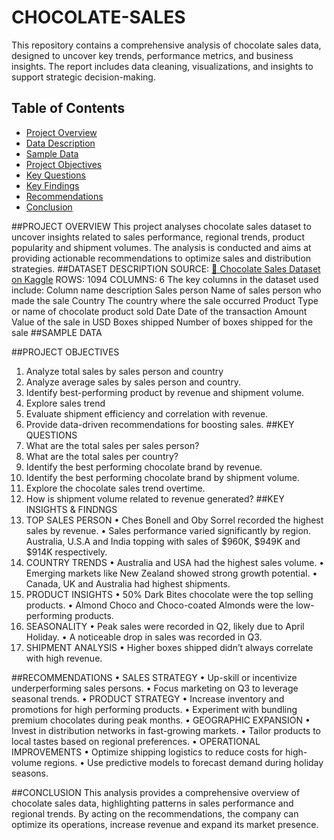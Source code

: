 # CHOCOLATE-SALES
This repository contains a comprehensive analysis of chocolate sales data, designed to uncover key trends, performance metrics, and business insights. The report includes data cleaning, visualizations, and insights to support strategic decision-making.
## Table of Contents
- [ Project Overview](#-project-overview)
- [Data Description](#️-data-description)
- [Sample Data](#-sample-data)
- [Project Objectives](#-project-objectives)
- [ Key Questions](#-key-questions)
- [ Key Findings](#-key-findings)
- [ Recommendations](#-recommendations)
- [ Conclusion](#-conclusion)

##PROJECT OVERVIEW
This project analyses chocolate sales dataset to uncover insights related to sales performance, regional trends, product popularity and shipment volumes. The analysis is conducted and aims at providing actionable recommendations to optimize sales and distribution strategies.
##DATASET DESCRIPTION
SOURCE: [🍫 Chocolate Sales Dataset on Kaggle](https://www.kaggle.com/datasets/atharvasoundankar/chocolate-sales)
ROWS: 1094
COLUMNS: 6
The key columns in the dataset used include:
Column name	description
Sales person	Name of sales person who made the sale
Country 	The country where the sale occurred
Product 	Type or name of chocolate product sold
Date 	Date of the transaction
Amount 	Value of the sale in USD
Boxes shipped	Number of boxes shipped for the sale
##SAMPLE DATA
 

##PROJECT OBJECTIVES
1.	Analyze total sales by sales person and country
2.	Analyze average sales by sales person and country.
3.	Identify best-performing product by revenue and shipment volume.
4.	Explore sales trend
5.	Evaluate shipment efficiency and correlation with revenue.
6.	Provide data-driven recommendations for boosting sales.
##KEY QUESTIONS
1.	What are the total sales per sales person?
2.	What are the total sales per country?
3.	Identify the best performing chocolate brand by revenue.
4.	Identify the best performing chocolate brand by shipment volume.
5.	Explore the chocolate sales trend overtime.
6.	How is shipment volume related to revenue generated?
##KEY INSIGHTS & FINDNGS
1.	TOP SALES PERSON
•	Ches Bonell and Oby Sorrel recorded the highest sales by revenue.
•	Sales performance varied significantly by region. Australia, U.S.A and India topping with sales of $960K, $949K and $914K respectively.
2.	COUNTRY TRENDS
•	Australia and USA had the highest sales volume.
•	Emerging markets like New Zealand showed strong growth potential.
•	Canada, UK and Australia had highest shipments.
3.	PRODUCT INSIGHTS
•	50% Dark Bites chocolate were the top selling products.
•	Almond Choco and Choco-coated Almonds were the low-performing products.
4.	SEASONALITY
•	Peak sales were recorded in Q2, likely due to April Holiday.
•	A noticeable drop in sales was recorded in Q3.
5.	SHIPMENT ANALYSIS
•	Higher boxes shipped didn’t always correlate with high revenue.


##RECOMMENDATIONS
•	SALES STRATEGY
•	Up-skill or incentivize underperforming sales persons.
•	Focus marketing on Q3 to leverage seasonal trends.
•	PRODUCT STRATEGY
•	Increase inventory and promotions for high performing products.
•	Experiment with bundling premium chocolates during peak months.
•	GEOGRAPHIC EXPANSION
•	Invest in distribution networks in fast-growing markets.
•	Tailor products to local tastes based on regional preferences.
•	OPERATIONAL IMPROVEMENTS
•	Optimize shipping logistics to reduce costs for high-volume regions.
•	Use predictive models to forecast demand during holiday seasons.

##CONCLUSION
This analysis provides a comprehensive overview of chocolate sales data, highlighting patterns in sales performance and regional trends.
By acting on the recommendations, the company can optimize its operations, increase revenue and expand its market presence.



